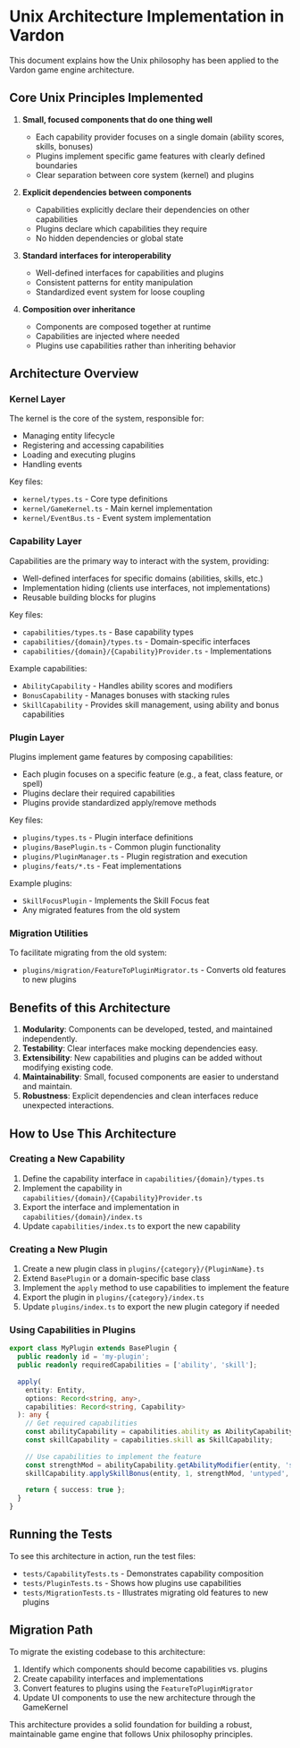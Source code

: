 # Unix Architecture Implementation in Vardon

This document explains how the Unix philosophy has been applied to the Vardon game engine architecture.

## Core Unix Principles Implemented

1. **Small, focused components that do one thing well**
   - Each capability provider focuses on a single domain (ability scores, skills, bonuses)
   - Plugins implement specific game features with clearly defined boundaries
   - Clear separation between core system (kernel) and plugins

2. **Explicit dependencies between components**
   - Capabilities explicitly declare their dependencies on other capabilities
   - Plugins declare which capabilities they require
   - No hidden dependencies or global state

3. **Standard interfaces for interoperability**
   - Well-defined interfaces for capabilities and plugins
   - Consistent patterns for entity manipulation
   - Standardized event system for loose coupling

4. **Composition over inheritance**
   - Components are composed together at runtime
   - Capabilities are injected where needed
   - Plugins use capabilities rather than inheriting behavior

## Architecture Overview

### Kernel Layer

The kernel is the core of the system, responsible for:
- Managing entity lifecycle
- Registering and accessing capabilities
- Loading and executing plugins
- Handling events

Key files:
- `kernel/types.ts` - Core type definitions
- `kernel/GameKernel.ts` - Main kernel implementation
- `kernel/EventBus.ts` - Event system implementation

### Capability Layer

Capabilities are the primary way to interact with the system, providing:
- Well-defined interfaces for specific domains (abilities, skills, etc.)
- Implementation hiding (clients use interfaces, not implementations)
- Reusable building blocks for plugins

Key files:
- `capabilities/types.ts` - Base capability types
- `capabilities/{domain}/types.ts` - Domain-specific interfaces
- `capabilities/{domain}/{Capability}Provider.ts` - Implementations

Example capabilities:
- `AbilityCapability` - Handles ability scores and modifiers
- `BonusCapability` - Manages bonuses with stacking rules
- `SkillCapability` - Provides skill management, using ability and bonus capabilities

### Plugin Layer

Plugins implement game features by composing capabilities:
- Each plugin focuses on a specific feature (e.g., a feat, class feature, or spell)
- Plugins declare their required capabilities
- Plugins provide standardized apply/remove methods

Key files:
- `plugins/types.ts` - Plugin interface definitions
- `plugins/BasePlugin.ts` - Common plugin functionality
- `plugins/PluginManager.ts` - Plugin registration and execution
- `plugins/feats/*.ts` - Feat implementations

Example plugins:
- `SkillFocusPlugin` - Implements the Skill Focus feat
- Any migrated features from the old system

### Migration Utilities

To facilitate migrating from the old system:
- `plugins/migration/FeatureToPluginMigrator.ts` - Converts old features to new plugins

## Benefits of this Architecture

1. **Modularity**: Components can be developed, tested, and maintained independently.
2. **Testability**: Clear interfaces make mocking dependencies easy.
3. **Extensibility**: New capabilities and plugins can be added without modifying existing code.
4. **Maintainability**: Small, focused components are easier to understand and maintain.
5. **Robustness**: Explicit dependencies and clean interfaces reduce unexpected interactions.

## How to Use This Architecture

### Creating a New Capability

1. Define the capability interface in `capabilities/{domain}/types.ts`
2. Implement the capability in `capabilities/{domain}/{Capability}Provider.ts`
3. Export the interface and implementation in `capabilities/{domain}/index.ts`
4. Update `capabilities/index.ts` to export the new capability

### Creating a New Plugin

1. Create a new plugin class in `plugins/{category}/{PluginName}.ts`
2. Extend `BasePlugin` or a domain-specific base class
3. Implement the `apply` method to use capabilities to implement the feature
4. Export the plugin in `plugins/{category}/index.ts`
5. Update `plugins/index.ts` to export the new plugin category if needed

### Using Capabilities in Plugins

```typescript
export class MyPlugin extends BasePlugin {
  public readonly id = 'my-plugin';
  public readonly requiredCapabilities = ['ability', 'skill'];
  
  apply(
    entity: Entity,
    options: Record<string, any>,
    capabilities: Record<string, Capability>
  ): any {
    // Get required capabilities
    const abilityCapability = capabilities.ability as AbilityCapability;
    const skillCapability = capabilities.skill as SkillCapability;
    
    // Use capabilities to implement the feature
    const strengthMod = abilityCapability.getAbilityModifier(entity, 'strength');
    skillCapability.applySkillBonus(entity, 1, strengthMod, 'untyped', this.id);
    
    return { success: true };
  }
}
```

## Running the Tests

To see this architecture in action, run the test files:
- `tests/CapabilityTests.ts` - Demonstrates capability composition
- `tests/PluginTests.ts` - Shows how plugins use capabilities
- `tests/MigrationTests.ts` - Illustrates migrating old features to new plugins

## Migration Path

To migrate the existing codebase to this architecture:
1. Identify which components should become capabilities vs. plugins
2. Create capability interfaces and implementations
3. Convert features to plugins using the `FeatureToPluginMigrator`
4. Update UI components to use the new architecture through the GameKernel

This architecture provides a solid foundation for building a robust, maintainable game engine that follows Unix philosophy principles.